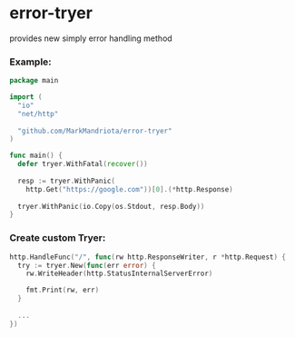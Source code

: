 # error-tryer
provides new simply error handling method

### Example:
```go
package main

import (
  "io"
  "net/http"
  
  "github.com/MarkMandriota/error-tryer"
)

func main() {
  defer tryer.WithFatal(recover())
  
  resp := tryer.WithPanic(
    http.Get("https://google.com"))[0].(*http.Response)
    
  tryer.WithPanic(io.Copy(os.Stdout, resp.Body))
}
```

### Create custom Tryer:
```go
http.HandleFunc("/", func(rw http.ResponseWriter, r *http.Request) {
  try := tryer.New(func(err error) {
    rw.WriteHeader(http.StatusInternalServerError)

    fmt.Print(rw, err)
  }
  
  ...
})
```
